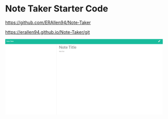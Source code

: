 # Note Taker Starter Code

https://github.com/ERAllen94/Note-Taker

https://erallen94.github.io/Note-Taker/git 



![alt text](./notetaker.png)
